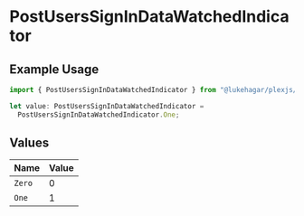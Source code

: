 # PostUsersSignInDataWatchedIndicator

## Example Usage

```typescript
import { PostUsersSignInDataWatchedIndicator } from "@lukehagar/plexjs/sdk/models/operations";

let value: PostUsersSignInDataWatchedIndicator =
  PostUsersSignInDataWatchedIndicator.One;
```

## Values

| Name   | Value  |
| ------ | ------ |
| `Zero` | 0      |
| `One`  | 1      |